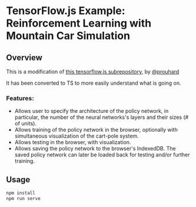 # TensorFlow.js Example: Reinforcement Learning with Mountain Car Simulation

## Overview

This is a modification of [this tensorflow.js subrepository](https://github.com/prouhard/tfjs-mountaincar/tree/master), by [@prouhard](https://github.com/prouhard)

It has been converted to TS to more easily understand what is going on.

### Features:

- Allows user to specify the architecture of the policy network, in particular,
  the number of the neural networks's layers and their sizes (# of units).
- Allows training of the policy network in the browser, optionally with
  simultaneous visualization of the cart-pole system.
- Allows testing in the browser, with visualization.
- Allows saving the policy network to the browser's IndexedDB. The saved policy
  network can later be loaded back for testing and/or further training.

## Usage

```sh
npm install
npm run serve
```
